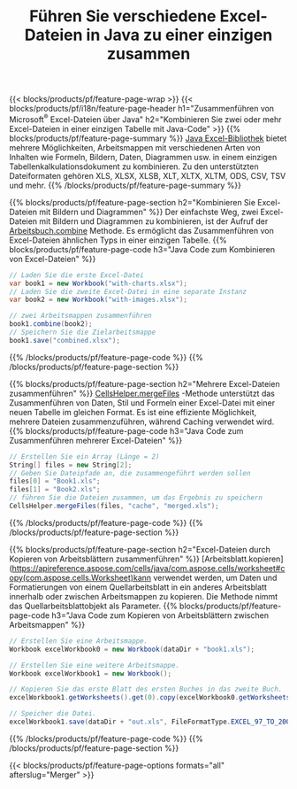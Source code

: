 ﻿---
title: Führen Sie verschiedene Excel-Dateien in Java zu einer einzigen zusammen
url: /de/java/merger/
description: Führen Sie Excel-Dateien mit Java in mehrere Blätter oder ein einzelnes Blatt zusammen. Zusammenführen, Kombinieren oder Verketten von Excel-Dokumenten zu PDF, Bildern und HTML.
---
{{< blocks/products/pf/feature-page-wrap >}}
{{< blocks/products/pf/i18n/feature-page-header h1="Zusammenführen von Microsoft<sup>&reg;</sup> Excel-Dateien über Java" h2="Kombinieren Sie zwei oder mehr Excel-Dateien in einer einzigen Tabelle mit Java-Code" >}}
{{% blocks/products/pf/feature-page-summary %}}
[Java Excel-Bibliothek](/cells/java/) bietet mehrere Möglichkeiten, Arbeitsmappen mit verschiedenen Arten von Inhalten wie Formeln, Bildern, Daten, Diagrammen usw. in einem einzigen Tabellenkalkulationsdokument zu kombinieren. Zu den unterstützten Dateiformaten gehören XLS, XLSX, XLSB, XLT, XLTX, XLTM, ODS, CSV, TSV und mehr.
{{% /blocks/products/pf/feature-page-summary %}}

{{% blocks/products/pf/feature-page-section h2="Kombinieren Sie Excel-Dateien mit Bildern und Diagrammen" %}}
Der einfachste Weg, zwei Excel-Dateien mit Bildern und Diagrammen zu kombinieren, ist der Aufruf der [Arbeitsbuch.combine](https://apireference.aspose.com/cells/java/com.aspose.cells/workbook#combine(com.aspose.cells.Workbook)) Methode. Es ermöglicht das Zusammenführen von Excel-Dateien ähnlichen Typs in einer einzigen Tabelle.
{{% blocks/products/pf/feature-page-code h3="Java Code zum Kombinieren von Excel-Dateien" %}}

```cs
// Laden Sie die erste Excel-Datei
var book1 = new Workbook("with-charts.xlsx");
// Laden Sie die zweite Excel-Datei in eine separate Instanz
var book2 = new Workbook("with-images.xlsx");

// zwei Arbeitsmappen zusammenführen
book1.combine(book2);
// Speichern Sie die Zielarbeitsmappe 
book1.save("combined.xlsx");

```
{{% /blocks/products/pf/feature-page-code %}}
{{% /blocks/products/pf/feature-page-section %}}

{{% blocks/products/pf/feature-page-section h2="Mehrere Excel-Dateien zusammenführen" %}}
[CellsHelper.mergeFiles](https://apireference.aspose.com/cells/java/com.aspose.cells/cellshelper#mergeFiles) -Methode unterstützt das Zusammenführen von Daten, Stil und Formeln einer Excel-Datei mit einer neuen Tabelle im gleichen Format. Es ist eine effiziente Möglichkeit, mehrere Dateien zusammenzuführen, während Caching verwendet wird. 
{{% blocks/products/pf/feature-page-code h3="Java Code zum Zusammenführen mehrerer Excel-Dateien" %}}

```cs
// Erstellen Sie ein Array (Länge = 2)
String[] files = new String[2];
// Geben Sie Dateipfade an, die zusammengeführt werden sollen
files[0] = "Book1.xls";
files[1] = "Book2.xls";
// führen Sie die Dateien zusammen, um das Ergebnis zu speichern
CellsHelper.mergeFiles(files, "cache", "merged.xls");


```
{{% /blocks/products/pf/feature-page-code %}}
{{% /blocks/products/pf/feature-page-section %}}

{{% blocks/products/pf/feature-page-section h2="Excel-Dateien durch Kopieren von Arbeitsblättern zusammenführen" %}}
[Arbeitsblatt.kopieren](https://apireference.aspose.com/cells/java/com.aspose.cells/worksheet#copy(com.aspose.cells.Worksheet)kann verwendet werden, um Daten und Formatierungen von einem Quellarbeitsblatt in ein anderes Arbeitsblatt innerhalb oder zwischen Arbeitsmappen zu kopieren. Die Methode nimmt das Quellarbeitsblattobjekt als Parameter.
{{% blocks/products/pf/feature-page-code h3="Java Code zum Kopieren von Arbeitsblättern zwischen Arbeitsmappen" %}}

```cs
// Erstellen Sie eine Arbeitsmappe.
Workbook excelWorkbook0 = new Workbook(dataDir + "book1.xls");

// Erstellen Sie eine weitere Arbeitsmappe.
Workbook excelWorkbook1 = new Workbook();

// Kopieren Sie das erste Blatt des ersten Buches in das zweite Buch.
excelWorkbook1.getWorksheets().get(0).copy(excelWorkbook0.getWorksheets().get(0));

// Speicher die Datei.
excelWorkbook1.save(dataDir + "out.xls", FileFormatType.EXCEL_97_TO_2003);

```
{{% /blocks/products/pf/feature-page-code %}}
{{% /blocks/products/pf/feature-page-section %}}

{{< blocks/products/pf/feature-page-options formats="all" afterslug="Merger" >}}
